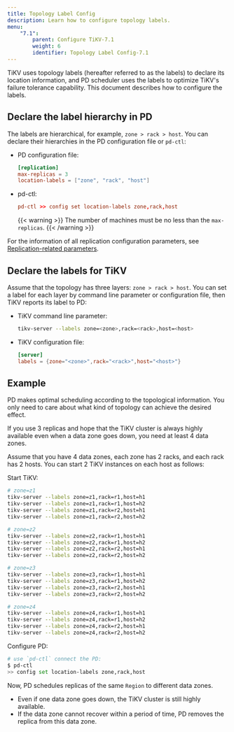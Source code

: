 ```yaml
---
title: Topology Label Config
description: Learn how to configure topology labels.
menu:
    "7.1":
        parent: Configure TiKV-7.1
        weight: 6
        identifier: Topology Label Config-7.1
---
```


TiKV uses topology labels (hereafter referred to as the labels) to declare its location information, and PD scheduler uses the labels to optimize TiKV's failure tolerance capability. This document describes how to configure the labels.

## Declare the label hierarchy in PD

The labels are hierarchical, for example, `zone > rack > host`. You can declare their hierarchies in the PD configuration file or `pd-ctl`:

- PD configuration file:
    ```toml
    [replication]
    max-replicas = 3
    location-labels = ["zone", "rack", "host"]
    ```
- pd-ctl:

    ```toml
    pd-ctl >> config set location-labels zone,rack,host
    ```
    {{< warning >}}
The number of machines must be no less than the `max-replicas`.
    {{< /warning >}}

For the information of all replication configuration parameters, see [Replication-related parameters](../pd-configuration-file/#replication).

## Declare the labels for TiKV

Assume that the topology has three layers: `zone > rack > host`. You can set a label for each layer by command line parameter or configuration file, then TiKV reports its label to PD:

- TiKV command line parameter:

    ```bash
    tikv-server --labels zone=<zone>,rack=<rack>,host=<host>
    ```

- TiKV configuration file:

    ```toml
    [server]
    labels = {zone="<zone>",rack="<rack>",host="<host>"}
    ```

## Example

PD makes optimal scheduling according to the topological information. You only need to care about what kind of topology can achieve the desired effect.

If you use 3 replicas and hope that the TiKV cluster is always highly available even when a data zone goes down, you need at least 4 data zones.

Assume that you have 4 data zones, each zone has 2 racks, and each rack has 2 hosts. You can start 2 TiKV instances on each host as follows:

Start TiKV:

```bash
# zone=z1
tikv-server --labels zone=z1,rack=r1,host=h1
tikv-server --labels zone=z1,rack=r1,host=h2
tikv-server --labels zone=z1,rack=r2,host=h1
tikv-server --labels zone=z1,rack=r2,host=h2

# zone=z2
tikv-server --labels zone=z2,rack=r1,host=h1
tikv-server --labels zone=z2,rack=r1,host=h2
tikv-server --labels zone=z2,rack=r2,host=h1
tikv-server --labels zone=z2,rack=r2,host=h2

# zone=z3
tikv-server --labels zone=z3,rack=r1,host=h1
tikv-server --labels zone=z3,rack=r1,host=h2
tikv-server --labels zone=z3,rack=r2,host=h1
tikv-server --labels zone=z3,rack=r2,host=h2

# zone=z4
tikv-server --labels zone=z4,rack=r1,host=h1
tikv-server --labels zone=z4,rack=r1,host=h2
tikv-server --labels zone=z4,rack=r2,host=h1
tikv-server --labels zone=z4,rack=r2,host=h2
```

Configure PD:

```bash
# use `pd-ctl` connect the PD:
$ pd-ctl
>> config set location-labels zone,rack,host
```

Now, PD schedules replicas of the same `Region` to different data zones.

- Even if one data zone goes down, the TiKV cluster is still highly available.
- If the data zone cannot recover within a period of time, PD removes the replica from this data zone.
